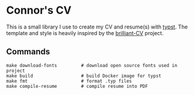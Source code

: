 # Connor's CV

This is a small library I use to create my CV and resume(s) with [typst](https://github.com/typst/typst). The template and style is heavily inspired by the [brilliant-CV](https://github.com/mintyfrankie/brilliant-CV/tree/main) project.

## Commands
```
make download-fonts         # download open source fonts used in project
make build                  # build Docker image for typst
make fmt                    # format .typ files
make compile-resume         # compile resume into PDF
```